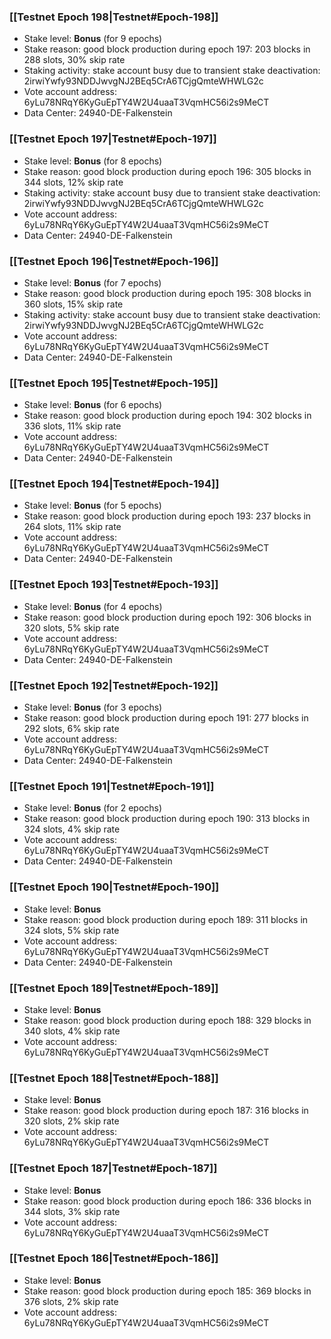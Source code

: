 ### [[Testnet Epoch 198|Testnet#Epoch-198]]
* Stake level: **Bonus** (for 9 epochs)
* Stake reason: good block production during epoch 197: 203 blocks in 288 slots, 30% skip rate
* Staking activity: stake account busy due to transient stake deactivation: 2irwiYwfy93NDDJwvgNJ2BEq5CrA6TCjgQmteWHWLG2c
* Vote account address: 6yLu78NRqY6KyGuEpTY4W2U4uaaT3VqmHC56i2s9MeCT
* Data Center: 24940-DE-Falkenstein
### [[Testnet Epoch 197|Testnet#Epoch-197]]
* Stake level: **Bonus** (for 8 epochs)
* Stake reason: good block production during epoch 196: 305 blocks in 344 slots, 12% skip rate
* Staking activity: stake account busy due to transient stake deactivation: 2irwiYwfy93NDDJwvgNJ2BEq5CrA6TCjgQmteWHWLG2c
* Vote account address: 6yLu78NRqY6KyGuEpTY4W2U4uaaT3VqmHC56i2s9MeCT
* Data Center: 24940-DE-Falkenstein
### [[Testnet Epoch 196|Testnet#Epoch-196]]
* Stake level: **Bonus** (for 7 epochs)
* Stake reason: good block production during epoch 195: 308 blocks in 360 slots, 15% skip rate
* Staking activity: stake account busy due to transient stake deactivation: 2irwiYwfy93NDDJwvgNJ2BEq5CrA6TCjgQmteWHWLG2c
* Vote account address: 6yLu78NRqY6KyGuEpTY4W2U4uaaT3VqmHC56i2s9MeCT
* Data Center: 24940-DE-Falkenstein
### [[Testnet Epoch 195|Testnet#Epoch-195]]
* Stake level: **Bonus** (for 6 epochs)
* Stake reason: good block production during epoch 194: 302 blocks in 336 slots, 11% skip rate
* Vote account address: 6yLu78NRqY6KyGuEpTY4W2U4uaaT3VqmHC56i2s9MeCT
* Data Center: 24940-DE-Falkenstein
### [[Testnet Epoch 194|Testnet#Epoch-194]]
* Stake level: **Bonus** (for 5 epochs)
* Stake reason: good block production during epoch 193: 237 blocks in 264 slots, 11% skip rate
* Vote account address: 6yLu78NRqY6KyGuEpTY4W2U4uaaT3VqmHC56i2s9MeCT
* Data Center: 24940-DE-Falkenstein
### [[Testnet Epoch 193|Testnet#Epoch-193]]
* Stake level: **Bonus** (for 4 epochs)
* Stake reason: good block production during epoch 192: 306 blocks in 320 slots, 5% skip rate
* Vote account address: 6yLu78NRqY6KyGuEpTY4W2U4uaaT3VqmHC56i2s9MeCT
* Data Center: 24940-DE-Falkenstein
### [[Testnet Epoch 192|Testnet#Epoch-192]]
* Stake level: **Bonus** (for 3 epochs)
* Stake reason: good block production during epoch 191: 277 blocks in 292 slots, 6% skip rate
* Vote account address: 6yLu78NRqY6KyGuEpTY4W2U4uaaT3VqmHC56i2s9MeCT
* Data Center: 24940-DE-Falkenstein
### [[Testnet Epoch 191|Testnet#Epoch-191]]
* Stake level: **Bonus** (for 2 epochs)
* Stake reason: good block production during epoch 190: 313 blocks in 324 slots, 4% skip rate
* Vote account address: 6yLu78NRqY6KyGuEpTY4W2U4uaaT3VqmHC56i2s9MeCT
* Data Center: 24940-DE-Falkenstein
### [[Testnet Epoch 190|Testnet#Epoch-190]]
* Stake level: **Bonus**
* Stake reason: good block production during epoch 189: 311 blocks in 324 slots, 5% skip rate
* Vote account address: 6yLu78NRqY6KyGuEpTY4W2U4uaaT3VqmHC56i2s9MeCT
* Data Center: 24940-DE-Falkenstein
### [[Testnet Epoch 189|Testnet#Epoch-189]]
* Stake level: **Bonus**
* Stake reason: good block production during epoch 188: 329 blocks in 340 slots, 4% skip rate
* Vote account address: 6yLu78NRqY6KyGuEpTY4W2U4uaaT3VqmHC56i2s9MeCT
### [[Testnet Epoch 188|Testnet#Epoch-188]]
* Stake level: **Bonus**
* Stake reason: good block production during epoch 187: 316 blocks in 320 slots, 2% skip rate
* Vote account address: 6yLu78NRqY6KyGuEpTY4W2U4uaaT3VqmHC56i2s9MeCT
### [[Testnet Epoch 187|Testnet#Epoch-187]]
* Stake level: **Bonus**
* Stake reason: good block production during epoch 186: 336 blocks in 344 slots, 3% skip rate
* Vote account address: 6yLu78NRqY6KyGuEpTY4W2U4uaaT3VqmHC56i2s9MeCT
### [[Testnet Epoch 186|Testnet#Epoch-186]]
* Stake level: **Bonus**
* Stake reason: good block production during epoch 185: 369 blocks in 376 slots, 2% skip rate
* Vote account address: 6yLu78NRqY6KyGuEpTY4W2U4uaaT3VqmHC56i2s9MeCT